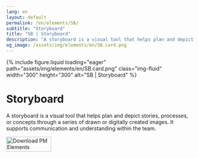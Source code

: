 ```yaml
---
lang: en
layout: default
permalink: /en/elements/SB/
subtitle: "Storyboard"
title: "SB | Storyboard"
description: "A storyboard is a visual tool that helps plan and depict stories, processes, or concepts through a series of drawn or digitally created images. It supports communication and understanding within the team."
og_image: /assets/img/elements/en/SB.card.png
---
```


{% include figure.liquid loading="eager" path="assets/img/elements/en/SB.card.png" class="img-fluid" width="300" height="300" alt="SB | Storyboard" %}

# Storyboard

A storyboard is a visual tool that helps plan and depict stories, processes, or concepts through a series of drawn or digitally created images. It supports communication and understanding within the team.

<a href="https://apps.apple.com/app/apple-store/id6738084498?pt=127441684&ct=website&mt=8">
  <img src="{{ "assets/img/en/appstore.png" | relative_url }}" width="120" height="40" alt="Download PM Elements">
</a>
